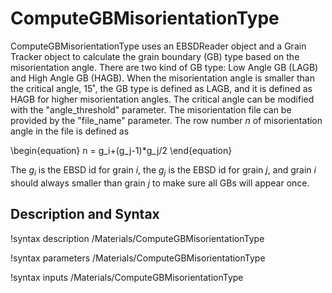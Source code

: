 # ComputeGBMisorientationType

ComputeGBMisorientationType uses an EBSDReader object and a Grain Tracker object to calculate the grain boundary (GB) type based on the misorientation angle. There are two kind of GB type: Low Angle GB (LAGB) and High Angle GB (HAGB). When the misorientation angle is smaller than the critical angle, 15˚, the GB type is defined as LAGB, and it is defined as HAGB for higher misorientation angles. The critical angle can be modified with the "angle_threshold" parameter. The misorientation file can be provided by the "file_name" parameter. The row number $n$ of misorientation angle in the file is defined as

\begin{equation}
n = g_i+(g_j-1)*g_j/2
\end{equation}

The $g_i$ is the EBSD id for grain $i$, the $g_j$ is the EBSD id for grain $j$, and grain $i$ should always smaller than grain $j$ to make sure all GBs will appear once.

## Description and Syntax

!syntax description /Materials/ComputeGBMisorientationType

!syntax parameters /Materials/ComputeGBMisorientationType

!syntax inputs /Materials/ComputeGBMisorientationType